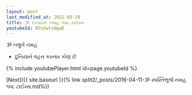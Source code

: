 ```yaml
---
layout: post
last_modified_at: 2021-03-29
title: ૐ દરપાઘને નમહ ૧૦૮ ટાઈમ્સ
youtubeId: N7uSwtsNgwE
---
```

 
 
 ૐ બભ્રુવે નમહ  
 
 -  દુનિયાને વહન કરનાર કોણ છે 
 
  
 
  
 
 
 
 
 
 


{% include youtubePlayer.html id=page.youtubeId %}
 
[Next]({{ site.baseurl }}{% link  split2/_posts/2016-04-11-ૐ સ્વસ્તિભુજે નમહ ૧૦૮ ટાઈમ્સ.md%})
 
